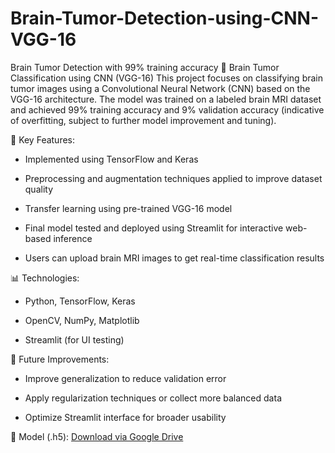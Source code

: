 # Brain-Tumor-Detection-using-CNN-VGG-16

Brain Tumor Detection with 99% training accuracy
🧠 Brain Tumor Classification using CNN (VGG-16)
This project focuses on classifying brain tumor images using a Convolutional Neural Network (CNN) based on the VGG-16 architecture. The model was trained on a labeled brain MRI dataset and achieved 99% training accuracy and 9% validation accuracy (indicative of overfitting, subject to further model improvement and tuning).

🔧 Key Features:

- Implemented using TensorFlow and Keras

- Preprocessing and augmentation techniques applied to improve dataset quality

- Transfer learning using pre-trained VGG-16 model

- Final model tested and deployed using Streamlit for interactive web-based inference

- Users can upload brain MRI images to get real-time classification results

📊 Technologies:

- Python, TensorFlow, Keras

- OpenCV, NumPy, Matplotlib

- Streamlit (for UI testing)

🚀 Future Improvements:

- Improve generalization to reduce validation error

- Apply regularization techniques or collect more balanced data

- Optimize Streamlit interface for broader usability

📁 Model (.h5): [Download via Google Drive](https://drive.google.com/drive/folders/1K3h-mA1U6AwEDfntz002VYkFFU8sQT_R?usp=sharing)
